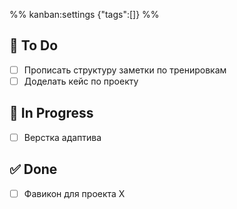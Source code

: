 %% kanban:settings
{"tags":[]}
%%

## 🧠 To Do
- [ ] Прописать структуру заметки по тренировкам
- [ ] Доделать кейс по проекту

## 🔄 In Progress
- [ ] Верстка адаптива

## ✅ Done
- [ ] Фавикон для проекта X